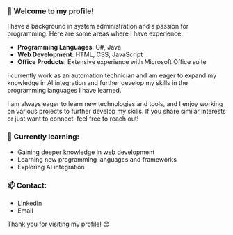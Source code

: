 ### 👋 Welcome to my profile!

I have a background in system administration and a passion for programming. Here are some areas where I have experience:

- **Programming Languages**: C#, Java
- **Web Development**: HTML, CSS, JavaScript
- **Office Products**: Extensive experience with Microsoft Office suite

I currently work as an automation technician and am eager to expand my knowledge in AI integration and further develop my skills in the programming languages I have learned.

I am always eager to learn new technologies and tools, and I enjoy working on various projects to further develop my skills. If you share similar interests or just want to connect, feel free to reach out!

### 🌱 Currently learning:
- Gaining deeper knowledge in web development
- Learning new programming languages and frameworks
- Exploring AI integration

### 📫 Contact:
- LinkedIn
- Email

Thank you for visiting my profile! 😊
